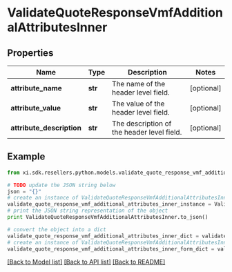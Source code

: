 # ValidateQuoteResponseVmfAdditionalAttributesInner


## Properties

Name | Type | Description | Notes
------------ | ------------- | ------------- | -------------
**attribute_name** | **str** | The name of the header level field. | [optional] 
**attribute_value** | **str** | The value of the header level field. | [optional] 
**attribute_description** | **str** | The description of the header level field. | [optional] 

## Example

```python
from xi.sdk.resellers.python.models.validate_quote_response_vmf_additional_attributes_inner import ValidateQuoteResponseVmfAdditionalAttributesInner

# TODO update the JSON string below
json = "{}"
# create an instance of ValidateQuoteResponseVmfAdditionalAttributesInner from a JSON string
validate_quote_response_vmf_additional_attributes_inner_instance = ValidateQuoteResponseVmfAdditionalAttributesInner.from_json(json)
# print the JSON string representation of the object
print ValidateQuoteResponseVmfAdditionalAttributesInner.to_json()

# convert the object into a dict
validate_quote_response_vmf_additional_attributes_inner_dict = validate_quote_response_vmf_additional_attributes_inner_instance.to_dict()
# create an instance of ValidateQuoteResponseVmfAdditionalAttributesInner from a dict
validate_quote_response_vmf_additional_attributes_inner_form_dict = validate_quote_response_vmf_additional_attributes_inner.from_dict(validate_quote_response_vmf_additional_attributes_inner_dict)
```
[[Back to Model list]](../README.md#documentation-for-models) [[Back to API list]](../README.md#documentation-for-api-endpoints) [[Back to README]](../README.md)



